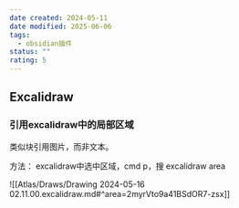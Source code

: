 ```yaml
---
date created: 2024-05-11
date modified: 2025-06-06
tags:
  - obsidian插件
status: ""
rating: 5
---
```


## Excalidraw

### 引用excalidraw中的局部区域

类似块引用图片，而非文本。

方法： excalidraw中选中区域，cmd p，搜 excalidraw area

![[Atlas/Draws/Drawing 2024-05-16 02.11.00.excalidraw.md#^area=2myrVto9a41BSdOR7-zsx]]
